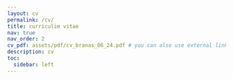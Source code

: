 ```yaml
---
layout: cv
permalink: /cv/
title: curriculim vitae
nav: true
nav_order: 2
cv_pdf: assets/pdf/cv_branas_06_24.pdf # you can also use external links here
description: cv
toc:
  sidebar: left
---
```


